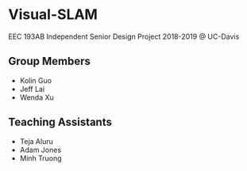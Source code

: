 # Visual-SLAM
EEC 193AB Independent Senior Design Project 2018-2019 @ UC-Davis

## Group Members 
  * Kolin Guo
  * Jeff Lai
  * Wenda Xu
  
## Teaching Assistants
  * Teja Aluru
  * Adam Jones
  * Minh Truong
